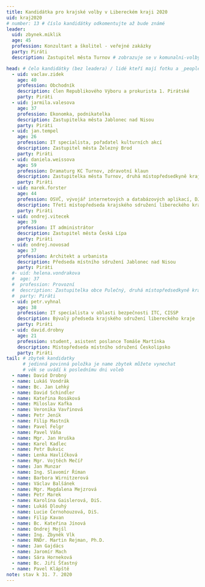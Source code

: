 ```yaml
---
title: Kandidátka pro krajské volby v Libereckém kraji 2020 
uid: kraj2020
# number: 13 # číslo kandidátky odkomentujte až bude známé
leader:
  uid: zbynek.miklik
  age: 45
  profession: Konzultant a školitel - veřejné zakázky
  party: Piráti
  description: Zastupitel města Turnov # zobrazuje se v komunalni-volby

head: # čelo kandidátky (bez leadera) / lidé kteří mají fotku a _people/jmeno.md
  - uid: vaclav.zidek
    age: 40  
    profession: Obchodník
    description: člen Republikového Výboru a prokurista 1. Pirátské
    party: Piráti
  - uid: jarmila.valesova
    age: 37  
    profession: Ekonomka, podnikatelka
    description: Zastupitelka města Jablonec nad Nisou
    party: Piráti
  - uid: jan.tempel
    age: 26
    profession: IT specialista, pořadatel kulturních akcí
    description: Zastupitel města Železný Brod
    party: Piráti
  - uid: daniela.weissova
    age: 59
    profession: Dramaturg KC Turnov, zdravotní klaun
    description: Zastupitelka města Turnov, druhá místopředsedkyně krajského sdružení libereckého kraje
    party: Piráti
  - uid: marek.forster
    age: 44
    profession: OSVČ, vývojář internetových a databázových aplikací, DJ, pilot, producent
    description: Třetí místopředseda krajského sdružení libereckého kraje
    party: Piráti
  - uid: ondrej.vitecek
    age: 39
    profession: IT administrátor
    description: Zastupitel města Česká Lípa
    party: Piráti
  - uid: ondrej.novosad
    age: 37
    profession: Architekt a urbanista
    description: Předseda místního sdružení Jablonec nad Nisou
    party: Piráti
  #- uid: helena.vondrakova
  #  age: 37
  #  profession: Provozní
  #  description: Zastupitelka obce Pulečný, druhá místopředsedkyně krajského sdružení libereckého kraje
  #  party: Piráti
  - uid: petr.vyhnal
    age: 38
    profession: IT specialista v oblasti bezpečnosti ITC, CISSP
    description: Bývalý předseda krajského sdružení libereckého kraje
    party: Piráti
  - uid: david.drobny
    age: 21
    profession: student, asistent poslance Tomáše Martínka
    description: Místopředseda místního sdružení Českolipsko
    party: Piráti
tail: # zbytek kandidatky
      # jedinná povinná položka je name zbytek můžete vynechat
      # věk se uvádí k poslednímu dni voleb
  - name: David Drobný
  - name: Lukáš Vondrák
  - name: Bc. Jan Lehký
  - name: David Schindler
  - name: Kateřina Rosáková
  - name: Miloslav Kafka
  - name: Veronika Vavřinová
  - name: Petr Jeník
  - name: Filip Mastník
  - name: Pavel Felgr
  - name: Pavel Váňa
  - name: Mgr. Jan Hruška
  - name: Karel Kadlec
  - name: Petr Bukvic
  - name: Lenka Havlíčková
  - name: Mgr. Vojtěch Mečíř
  - name: Jan Munzar
  - name: Ing. Slavomír Říman
  - name: Barbora Wirnitzerová
  - name: Václav Balšánek
  - name: Mgr. Magdalena Mejzrová
  - name: Petr Marek
  - name: Karolína Gaislerová, DiS.
  - name: Lukáš Dlouhý
  - name: Lucie Černohouzová, DiS.
  - name: Filip Kavan
  - name: Bc. Kateřina Jínová
  - name: Ondrej Mojšl
  - name: Ing. Zbyněk Vlk
  - name: RNDr. Martin Rejman, Ph.D.
  - name: Jan Gajdács
  - name: Jaromír Mach
  - name: Sára Horneková
  - name: Bc. Jiří Šťastný
  - name: Pavel Klápště
note: stav k 31. 7. 2020
---
```

